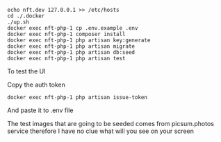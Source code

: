 ```shell
echo nft.dev 127.0.0.1 >> /etc/hosts
cd ./.docker
./up.sh
docker exec nft-php-1 cp .env.example .env
docker exec nft-php-1 composer install
docker exec nft-php-1 php artisan key:generate
docker exec nft-php-1 php artisan migrate
docker exec nft-php-1 php artisan db:seed
docker exec nft-php-1 php artisan test
```

To test the UI

Copy the auth token
```shell
docker exec nft-php-1 php artisan issue-token
```

And paste it to .env file

The test images that are going to be seeded comes from picsum.photos service therefore I have no clue what will you see on your screen
